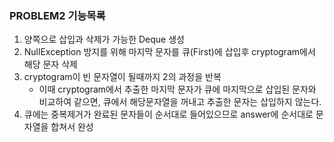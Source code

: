 ### PROBLEM2 기능목록

1.  양쪽으로 삽입과 삭제가 가능한 Deque 생성
2. NullException 방지를 위해 마지막 문자를 큐(First)에 삽입후 cryptogram에서 해당 문자 삭제
3. cryptogram이 빈 문자열이 될때까지 2의 과정을 반복
   - 이때 cryptogram에서 추출한 마지막 문자가 큐에 마지막으로 삽입된 문자와 비교하여 같으면, 큐에서 해당문자열을 꺼내고 추출한 문자는 삽입하지 않는다.
4. 큐에는 중복제거가 완료된 문자들이 순서대로 들어있으므로 answer에 순서대로 문자열을 합쳐서 완성